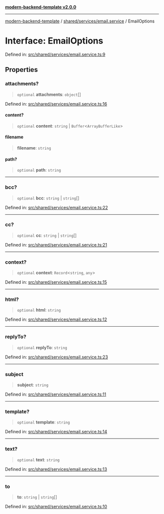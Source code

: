 [**modern-backend-template v2.0.0**](../../../../README.md)

***

[modern-backend-template](../../../../modules.md) / [shared/services/email.service](../README.md) / EmailOptions

# Interface: EmailOptions

Defined in: [src/shared/services/email.service.ts:9](https://github.com/maemreyo/saas-4cus-nodejs/blob/1a77de11cd6eaefe66c31c7f5de281673fc25ce5/src/shared/services/email.service.ts#L9)

## Properties

### attachments?

> `optional` **attachments**: `object`[]

Defined in: [src/shared/services/email.service.ts:16](https://github.com/maemreyo/saas-4cus-nodejs/blob/1a77de11cd6eaefe66c31c7f5de281673fc25ce5/src/shared/services/email.service.ts#L16)

#### content?

> `optional` **content**: `string` \| `Buffer`\<`ArrayBufferLike`\>

#### filename

> **filename**: `string`

#### path?

> `optional` **path**: `string`

***

### bcc?

> `optional` **bcc**: `string` \| `string`[]

Defined in: [src/shared/services/email.service.ts:22](https://github.com/maemreyo/saas-4cus-nodejs/blob/1a77de11cd6eaefe66c31c7f5de281673fc25ce5/src/shared/services/email.service.ts#L22)

***

### cc?

> `optional` **cc**: `string` \| `string`[]

Defined in: [src/shared/services/email.service.ts:21](https://github.com/maemreyo/saas-4cus-nodejs/blob/1a77de11cd6eaefe66c31c7f5de281673fc25ce5/src/shared/services/email.service.ts#L21)

***

### context?

> `optional` **context**: `Record`\<`string`, `any`\>

Defined in: [src/shared/services/email.service.ts:15](https://github.com/maemreyo/saas-4cus-nodejs/blob/1a77de11cd6eaefe66c31c7f5de281673fc25ce5/src/shared/services/email.service.ts#L15)

***

### html?

> `optional` **html**: `string`

Defined in: [src/shared/services/email.service.ts:12](https://github.com/maemreyo/saas-4cus-nodejs/blob/1a77de11cd6eaefe66c31c7f5de281673fc25ce5/src/shared/services/email.service.ts#L12)

***

### replyTo?

> `optional` **replyTo**: `string`

Defined in: [src/shared/services/email.service.ts:23](https://github.com/maemreyo/saas-4cus-nodejs/blob/1a77de11cd6eaefe66c31c7f5de281673fc25ce5/src/shared/services/email.service.ts#L23)

***

### subject

> **subject**: `string`

Defined in: [src/shared/services/email.service.ts:11](https://github.com/maemreyo/saas-4cus-nodejs/blob/1a77de11cd6eaefe66c31c7f5de281673fc25ce5/src/shared/services/email.service.ts#L11)

***

### template?

> `optional` **template**: `string`

Defined in: [src/shared/services/email.service.ts:14](https://github.com/maemreyo/saas-4cus-nodejs/blob/1a77de11cd6eaefe66c31c7f5de281673fc25ce5/src/shared/services/email.service.ts#L14)

***

### text?

> `optional` **text**: `string`

Defined in: [src/shared/services/email.service.ts:13](https://github.com/maemreyo/saas-4cus-nodejs/blob/1a77de11cd6eaefe66c31c7f5de281673fc25ce5/src/shared/services/email.service.ts#L13)

***

### to

> **to**: `string` \| `string`[]

Defined in: [src/shared/services/email.service.ts:10](https://github.com/maemreyo/saas-4cus-nodejs/blob/1a77de11cd6eaefe66c31c7f5de281673fc25ce5/src/shared/services/email.service.ts#L10)
